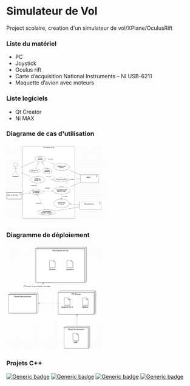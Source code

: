 # Simulateur de Vol
Project scolaire, creation d'un simulateur de vol/XPlane/OculusRift

### Liste du matériel

-	PC
-	Joystick
-	Oculus rift
-	Carte d’acquisition National Instruments – NI USB-6211
-	Maquette d’avion avec moteurs

### Liste logiciels
-	Qt Creator
-	Ni MAX

### Diagrame de cas d'utilisation

<img src="assets/diagramme de cas utilisation.png"
     alt="diagramme de cas utilisation"
     style="width: 50%;" />
     
     
### Diagramme de déploiement

<img src="assets/diagramme de deploiement.PNG"
     alt="diagramme de deploiement"
     style="width: 50%;" />
     
### Projets C++
[![Generic badge](https://img.shields.io/badge/Projet-Oculus%20Data%20View-green.svg)](https://github.com/ColinSluck/Simulateur-de-Vol/tree/main/Projets%20QT/oculus_data_view)
[![Generic badge](https://img.shields.io/badge/Projet-Carte%20acquistion%20+%20Joystick-green.svg)](https://github.com/ColinSluck/Simulateur-de-Vol/tree/main/Projets%20QT/carte_acquisitionEtJoystick)
[![Generic badge](https://img.shields.io/badge/Projet-Client%20udp%20Xplane-green.svg)](https://github.com/ColinSluck/Simulateur-de-Vol/tree/main/Projets%20QT/Client_UDP_Xplane11)
[![Generic badge](https://img.shields.io/badge/Projet-Sc%C3%A9nario%201-green.svg)](https://github.com/ColinSluck/Simulateur-de-Vol/tree/main/Projets%20QT/mini_projet_xplane_scenario_1)
